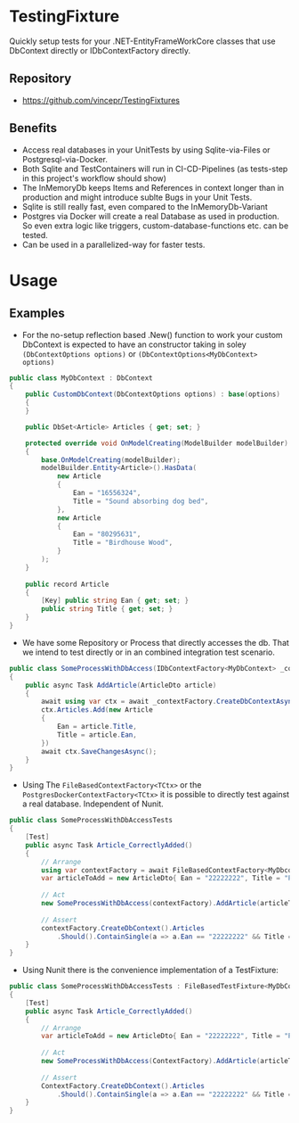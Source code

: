 # TestingFixture
Quickly setup tests for your .NET-EntityFrameWorkCore classes that use DbContext directly or IDbContextFactory<DbContext> directly.

## Repository
* https://github.com/vincepr/TestingFixtures

## Benefits
* Access real databases in your UnitTests by using Sqlite-via-Files or Postgresql-via-Docker.
* Both Sqlite and TestContainers will run in CI-CD-Pipelines (as tests-step in this project's workflow should show)
* The InMemoryDb keeps Items and References in context longer than in production and might introduce sublte Bugs in your Unit Tests.
* Sqlite is still really fast, even compared to the InMemoryDb-Variant
* Postgres via Docker will create a real Database as used in production. So even extra logic like triggers, custom-database-functions etc. can be tested.
* Can be used in a parallelized-way for faster tests.

# Usage
## Examples

- For the no-setup reflection based .New() function to work your custom DbContext is expected
  to have an constructor taking in soley `(DbContextOptions options)` or `(DbContextOptions<MyDbContext> options)`
```csharp
public class MyDbContext : DbContext
{
    public CustomDbContext(DbContextOptions options) : base(options)
    {
    }

    public DbSet<Article> Articles { get; set; }

    protected override void OnModelCreating(ModelBuilder modelBuilder)
    {
        base.OnModelCreating(modelBuilder);
        modelBuilder.Entity<Article>().HasData(
            new Article
            {
                Ean = "16556324",
                Title = "Sound absorbing dog bed",
            },
            new Article
            {
                Ean = "80295631",
                Title = "Birdhouse Wood",
            }
        );
    }
    
    public record Article
    {
        [Key] public string Ean { get; set; }
        public string Title { get; set; }
    }
}
```

- We have some Repository or Process that directly accesses the db. That we intend to test directly or in an
combined integration test scenario.
```csharp
public class SomeProcessWithDbAccess(IDbContextFactory<MyDbContext> _contextFactory)
{
    public async Task AddArticle(ArticleDto article)
    {
        await using var ctx = await _contextFactory.CreateDbContextAsync();
        ctx.Articles.Add(new Article
        {
            Ean = article.Title,
            Title = article.Ean,
        })
        await ctx.SaveChangesAsync();
    }
}
```

- Using The `FileBasedContextFactory<TCtx>` or the `PostgresDockerContextFactory<TCtx>` it is possible to directly
test against a real database. Independent of Nunit.
```csharp
public class SomeProcessWithDbAccessTests
{
    [Test]
    public async Task Article_CorrectlyAdded()
    {
        // Arrange
        using var contextFactory = await FileBasedContextFactory<MyDbcontext>.New();
        var articleToAdd = new ArticleDto{ Ean = "22222222", Title = "Pair of wool gloves, red"}
        
        // Act
        new SomeProcessWithDbAccess(contextFactory).AddArticle(articleToAdd);
        
        // Assert
        contextFactory.CreateDbContext().Articles
            .Should().ContainSingle(a => a.Ean == "22222222" && Title == "Pair of wool gloves, red" )
    }
}
```

- Using Nunit there is the convenience implementation of a TestFixture:
```csharp
public class SomeProcessWithDbAccessTests : FileBasedTestFixture<MyDbContext>
{
    [Test]
    public async Task Article_CorrectlyAdded()
    {
        // Arrange
        var articleToAdd = new ArticleDto{ Ean = "22222222", Title = "Pair of wool gloves, red"}
        
        // Act
        new SomeProcessWithDbAccess(ContextFactory).AddArticle(articleToAdd);
        
        // Assert
        ContextFactory.CreateDbContext().Articles
            .Should().ContainSingle(a => a.Ean == "22222222" && Title == "Pair of wool gloves, red" )
    }
}
```

